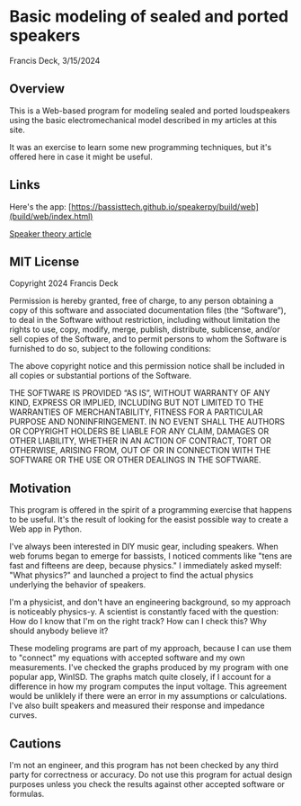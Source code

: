 # Basic modeling of sealed and ported speakers

Francis Deck, 3/15/2024

## Overview

This is a Web-based program for modeling sealed and ported loudspeakers using the basic electromechanical model described in my articles at this site.

It was an exercise to learn some new programming techniques, but it's offered here in case it might be useful.

## Links

Here's the app: [https://bassisttech.github.io/speakerpy/build/web](build/web/index.html)

[Speaker theory article](https://github.com/bassistTech/SpeakerTheory/blob/master/SpeakerTheory.pdf)

## MIT License

Copyright 2024 Francis Deck

Permission is hereby granted, free of charge, to any person obtaining a copy of this software and associated documentation files (the “Software”), to deal in the Software without restriction, including without limitation the rights to use, copy, modify, merge, publish, distribute, sublicense, and/or sell copies of the Software, and to permit persons to whom the Software is furnished to do so, subject to the following conditions:

The above copyright notice and this permission notice shall be included in all copies or substantial portions of the Software.

THE SOFTWARE IS PROVIDED “AS IS”, WITHOUT WARRANTY OF ANY KIND, EXPRESS OR IMPLIED, INCLUDING BUT NOT LIMITED TO THE WARRANTIES OF MERCHANTABILITY, FITNESS FOR A PARTICULAR PURPOSE AND NONINFRINGEMENT. IN NO EVENT SHALL THE AUTHORS OR COPYRIGHT HOLDERS BE LIABLE FOR ANY CLAIM, DAMAGES OR OTHER LIABILITY, WHETHER IN AN ACTION OF CONTRACT, TORT OR OTHERWISE, ARISING FROM, OUT OF OR IN CONNECTION WITH THE SOFTWARE OR THE USE OR OTHER DEALINGS IN THE SOFTWARE.

## Motivation

This program is offered in the spirit of a programming exercise that happens to be useful. It's the result of looking for the easist possible way to create a Web app in Python.

I've always been interested in DIY music gear, including speakers. When web forums began to emerge for bassists, I noticed comments like "tens are fast and fifteens are deep, because physics." I immediately asked myself: "What physics?" and launched a project to find the actual physics underlying the behavior of speakers.

I'm a physicist, and don't have an engineering background, so my approach is noticeably physics-y. A scientist is constantly faced with the question: How do I know that I'm on the right track? How can I check this? Why should anybody believe it?

These modeling programs are part of my approach, because I can use them to "connect" my equations with accepted software and my own measurements. I've checked the graphs produced by my program with one popular app, WinISD. The graphs match quite closely, if I account for a difference in how my program computes the input voltage. This agreement would be unliklely if there were an error in my assumptions or calculations. I've also built speakers and measured their response and impedance curves.

## Cautions

I'm not an engineer, and this program has not been checked by any third party for correctness or accuracy. Do not use this program for actual design purposes unless you check the results against other accepted software or formulas.